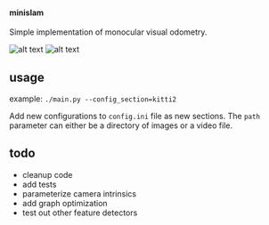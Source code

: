 #### minislam

Simple implementation of monocular visual odometry.

![alt text](https://github.com/markoelez/minislam/blob/master/example.png?raw=true)
![alt text](https://github.com/markoelez/minislam/blob/master/example_two.png?raw=true)


usage
-----
example:
`./main.py --config_section=kitti2`

Add new configurations to `config.ini` file as new sections. The `path` parameter can either be a directory of images or a video file.

todo
-----
- cleanup code
- add tests
- parameterize camera intrinsics
- add graph optimization
- test out other feature detectors
